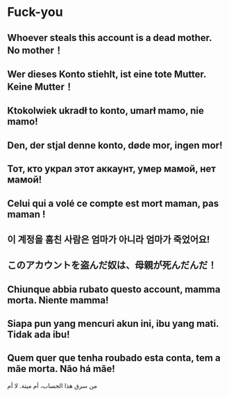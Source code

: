 # Fuck-you
## Whoever steals this account is a dead mother. No mother！
## Wer dieses Konto stiehlt, ist eine tote Mutter. Keine Mutter！
## Ktokolwiek ukradł to konto, umarł mamo, nie mamo!
## Den, der stjal denne konto, døde mor, ingen mor!
## Тот, кто украл этот аккаунт, умер мамой, нет мамой!
## Celui qui a volé ce compte est mort maman, pas maman !
## 이 계정을 훔친 사람은 엄마가 아니라 엄마가 죽었어요!
## このアカウントを盗んだ奴は、母親が死んだんだ！
## Chiunque abbia rubato questo account, mamma morta. Niente mamma!
## Siapa pun yang mencuri akun ini, ibu yang mati. Tidak ada ibu!
## Quem quer que tenha roubado esta conta, tem a mãe morta. Não há mãe!
من سرق هذا الحساب، أم ميتة. لا أم
